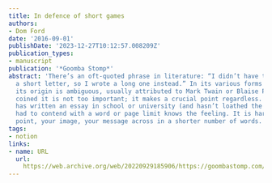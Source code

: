 ```yaml
---
title: In defence of short games
authors:
- Dom Ford
date: '2016-09-01'
publishDate: '2023-12-27T10:12:57.008209Z'
publication_types:
- manuscript
publication: '*Goomba Stomp*'
abstract: 'There’s an oft-quoted phrase in literature: “I didn’t have time to write
  a short letter, so I wrote a long one instead.” In its various forms and derivations,
  its origin is ambiguous, usually attributed to Mark Twain or Blaise Pascal. Who
  coined it is not too important; it makes a crucial point regardless. Anyone who
  has written an essay in school or university (and hasn’t loathed the subject) and
  had to contend with a word or page limit knows the feeling. It is hard to get your
  point, your image, your message across in a shorter number of words.'
tags:
- notion
links:
- name: URL
  url: 
    https://web.archive.org/web/20220929185906/https://goombastomp.com/defence-short-games/
---
```

